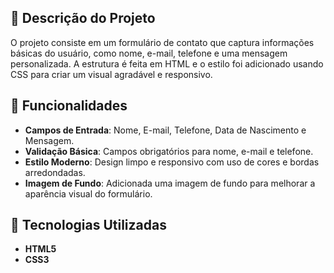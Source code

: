 ## 🧩 Descrição do Projeto

O projeto consiste em um formulário de contato que captura informações básicas do usuário, como nome, e-mail, telefone e uma mensagem personalizada. A estrutura é feita em HTML e o estilo foi adicionado usando CSS para criar um visual agradável e responsivo.

## 🚀 Funcionalidades

- **Campos de Entrada**: Nome, E-mail, Telefone, Data de Nascimento e Mensagem.
- **Validação Básica**: Campos obrigatórios para nome, e-mail e telefone.
- **Estilo Moderno**: Design limpo e responsivo com uso de cores e bordas arredondadas.
- **Imagem de Fundo**: Adicionada uma imagem de fundo para melhorar a aparência visual do formulário.

## 🎨 Tecnologias Utilizadas

- **HTML5**
- **CSS3**
